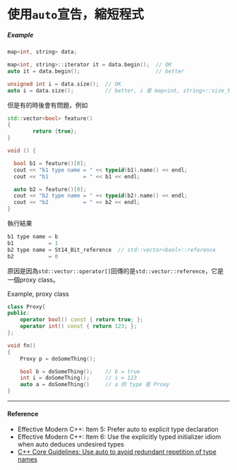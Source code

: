 # 使用`auto`宣告，縮短程式

##### Example

```cpp
map<int, string> data;

map<int, string>::iterator it = data.begin();  // OK
auto it = data.begin();                        // better

unsigned int i = data.size();  // OK
auto i = data.size();          // better, i 是 map<int, string>::size_type
```

但是有的時後會有問題，例如

```cpp
std::vector<bool> feature()
{
        return {true};
}

void () {

  bool b1 = feature()[0];
  cout << "b1 type name = " << typeid(b1).name() << endl;
  cout << "b1           = " << b1 << endl;

  auto b2 = feature()[0];
  cout << "b2 type name = " << typeid(b2).name() << endl;
  cout << "b2           = " << b2 << endl;  
}
```

執行結果

```cpp
b1 type name = b
b1           = 1
b2 type name = St14_Bit_reference  // std::vector<bool>::reference
b2           = 0
```

原因是因為`std::vector::operator[]`回傳的是`std::vector::reference`，它是一個proxy class。

Example, proxy class

```cpp
class Proxy{
public:
    operator bool() const { return true; };
    operator int() const { return 123; };
};

void fn()
{
    Proxy p = doSomeThing();

    bool b = doSomeThing();    // b = true
    int i = doSomeThing();     // i = 123
    auto a = doSomeThing()     // a 的 type 是 Proxy
}
```

---

#### Reference

* Effective Modern C++: Item 5: Prefer auto to explicit type declaration
* Effective Modern C++: Item 6: Use the explicitly typed initializer idiom when auto deduces undesired types
* [C++ Core Guidelines: Use auto to avoid redundant repetition of type names](https://github.com/isocpp/CppCoreGuidelines/blob/master/CppCoreGuidelines.md#Res-auto)



